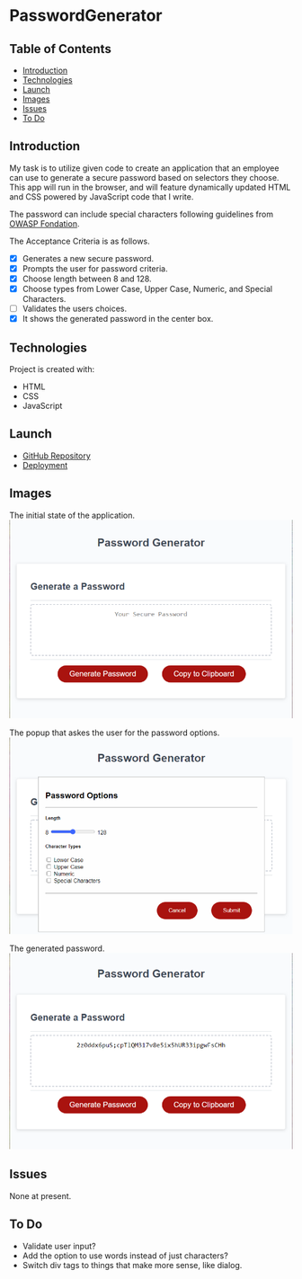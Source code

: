 # PasswordGenerator

## Table of Contents

- [Introduction](#introduction)
- [Technologies](#technologies)
- [Launch](#launch)
- [Images](#images)
- [Issues](#issues)
- [To Do](#to-do)

## Introduction

My task is to utilize given code to create an application that an employee can use to generate a secure password based on selectors they choose. This app will run in the browser, and will feature dynamically updated HTML and CSS powered by JavaScript code that I write.

The password can include special characters following guidelines from [OWASP Fondation](https://www.owasp.org/index.php/Password_special_characters).

The Acceptance Criteria is as follows.

- [x] Generates a new secure password.
- [x] Prompts the user for password criteria.
- [x] Choose length between 8 and 128.
- [x] Choose types from Lower Case, Upper Case, Numeric, and Special Characters.
- [ ] Validates the users choices.
- [x] It shows the generated password in the center box.

## Technologies

Project is created with:

- HTML
- CSS
- JavaScript

## Launch

- [GitHub Repository](https://github.com/Connerjm/PasswordGenerator)
- [Deployment](https://connerjm.github.io/PasswordGenerator/)

## Images

The initial state of the application.
![Initial](Assets/Images/Initial.png)

The popup that askes the user for the password options.
![Popup](Assets/Images/Popup.png)

The generated password.
![Generated](Assets/Images/Generated.png)

## Issues

None at present.

## To Do

- Validate user input?
- Add the option to use words instead of just characters?
- Switch div tags to things that make more sense, like dialog.
